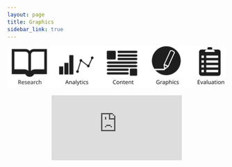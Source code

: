 ```yaml
---
layout: page
title: Graphics
sidebar_link: true
---
```


<html>
  <head>
    <script src="https://cdnjs.cloudflare.com/ajax/libs/Chart.js/2.5.0/Chart.min.js"></script> 
  </head>
  <body>  
  <canvas id="myChart" width="400" height="250"></canvas> 
 <script src="assets/js/script.js"></script>
<p><img src="assets/images/Icons.svg"/>
    <center><iframe src="https://public.tableau.com/views/CarbonFeeandDividend-CitizensClimateLobbyViz/CarbonFeeandDividendEffects?:embed=y&:display_count=yes&:toolbar=no" width=“400” frameborder="0"></iframe></center>
    </p>
</body>
</html>
